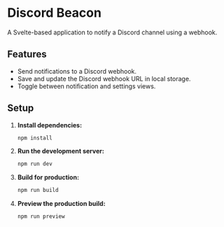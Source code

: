 # Discord Beacon

A Svelte-based application to notify a Discord channel using a webhook.

## Features

- Send notifications to a Discord webhook.
- Save and update the Discord webhook URL in local storage.
- Toggle between notification and settings views.

## Setup

1. **Install dependencies:**
    ```bash
    npm install
    ```

2. **Run the development server:**
    ```bash
    npm run dev
    ```

3. **Build for production:**
    ```bash
    npm run build
    ```

4. **Preview the production build:**
    ```bash
    npm run preview
    ```